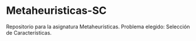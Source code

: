 # Metaheuristicas-SC
Repositorio para la asignatura Metaheurísticas.
Problema elegido: Selección de Características.
